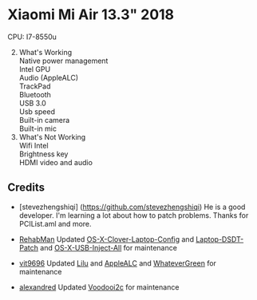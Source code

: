 # Xiaomi Mi Air 13.3" 2018

CPU: I7-8550u <br />

2. What's Working <br />
Native power management <br />
Intel GPU <br />
Audio (AppleALC) <br />
TrackPad <br />
Bluetooth <br />
USB 3.0 <br />
Usb speed <br />
Built-in camera <br />
Built-in mic <br />
3. What's Not Working <br />
Wifi Intel <br />
Brightness key <br />
HDMI video and audio <br />

## Credits

- [stevezhengshiqi] (https://github.com/stevezhengshiqi) He is a good developer. I'm learning a lot about how to patch problems. Thanks for PCIList.aml and more.

- [RehabMan](https://github.com/RehabMan) Updated [OS-X-Clover-Laptop-Config](https://github.com/RehabMan/OS-X-Clover-Laptop-Config) and [Laptop-DSDT-Patch](https://github.com/RehabMan/Laptop-DSDT-Patch) and [OS-X-USB-Inject-All](https://github.com/RehabMan/OS-X-USB-Inject-All) for maintenance

- [vit9696](https://github.com/vit9696) Updated [Lilu](https://github.com/vit9696/Lilu) and [AppleALC](https://github.com/vit9696/AppleALC) and [WhateverGreen](https://github.com/vit9696/WhateverGreen)  for maintenance

- [alexandred](https://github.com/alexandred) Updated [Voodooi2c](https://github.com/alexandred/VoodooI2C) for maintenance
